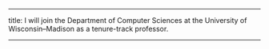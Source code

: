 ---

title: I will join the Department of Computer Sciences at the University of Wisconsin–Madison as a tenure-track professor.

---